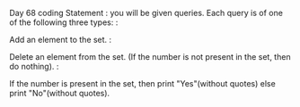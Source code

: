 Day 68 coding Statement : you will be given queries. Each query is of one of the following three types: :

Add an element to the set. :

Delete an element from the set. (If the number is not present in the set, then do nothing). :

If the number is present in the set, then print "Yes"(without quotes) else print "No"(without quotes).
